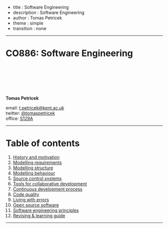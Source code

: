 - title : Software Engineering
- description : Software Engineering
- author : Tomas Petricek
- theme : simple
- transition : none

****************************************************************************************************

# **CO886: Software Engineering**

<br /><br />
<br /><br /><br />

**Tomas Petricek**

email: [t.petricek@kent.ac.uk](mailto:t.petricek@kent.ac.uk)<br />
twitter: [@tomaspetricek](http://twitter.com/tomaspetricek)<br />
office: [S129A](https://www.cs.kent.ac.uk/rooms/S129A.gif)<br />

----------------------------------------------------------------------------------------------------

# **Table of contents**

 1. [History and motivation](history.html)
 2. [Modelling requirements](requirements.html)
 3. [Modelling structure](structure.html)
 4. [Modelling behaviour](behaviour.html)
 5. [Source control systems](versioning.html)
 6. [Tools for collaborative development](collaborative.html)
 7. [Continuous development process](continuous.html)
 8. [Code quality](code.html)
 9. [Living with errors](errors.html)
10. [Open source software](oss.html)
11. [Software engineering principles](principles.html)
12. [Revising & learning guide](revisions.html)

----------------------------------------------------------------------------------------------------
